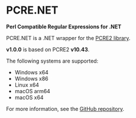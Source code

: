 
# PCRE.NET

**Perl Compatible Regular Expressions for .NET**

PCRE.NET is a .NET wrapper for the [PCRE2 library](https://github.com/PCRE2Project/pcre2).

**v1.0.0** is based on PCRE2 **v10.43**.

The following systems are supported:

- Windows x64
- Windows x86
- Linux x64
- macOS arm64
- macOS x64

For more information, see the [GitHub repository](https://github.com/ltrzesniewski/pcre-net).
